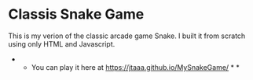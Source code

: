 # **Classis Snake Game**
This is my verion of the classic arcade game Snake.
I built it from scratch using only HTML and Javascript.

* * You can play it here at https://jtaaa.github.io/MySnakeGame/ * *
